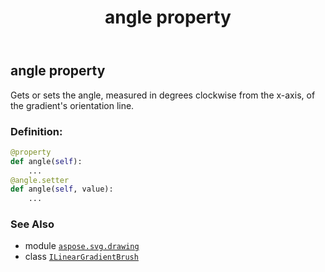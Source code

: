 ﻿---
title: angle property
second_title: Aspose.SVG for Python via .NET API References
description: 
type: docs
weight: 60
url: /python-net/aspose.svg.drawing/ilineargradientbrush/angle/
is_root: false
---

## angle property


Gets or sets the angle, measured in degrees clockwise from the x-axis, of the gradient's orientation line.
### Definition:
```python
@property
def angle(self):
    ...
@angle.setter
def angle(self, value):
    ...
```

### See Also
* module [`aspose.svg.drawing`](../../)
* class [`ILinearGradientBrush`](/svg/python-net/aspose.svg.drawing/ilineargradientbrush)
